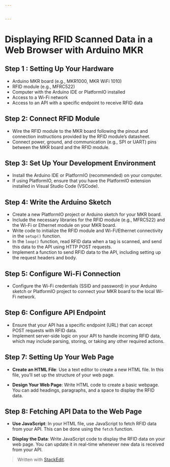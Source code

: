 ```yaml
---


---
```


<h1 id="displaying-rfid-scanned-data-in-a-web-browser-with-arduino-mkr">Displaying RFID Scanned Data in a Web Browser with Arduino MKR</h1>
<h2 id="step-1--setting-up-your-hardware">Step 1 : Setting Up Your Hardware</h2>
<ul>
<li>Arduino MKR board (e.g., MKR1000, MKR WiFi 1010)</li>
<li>RFID module (e.g., MFRC522)</li>
<li>Computer with the Arduino IDE or PlatformIO installed</li>
<li>Access to a Wi-Fi network</li>
<li>Access to an API with a specific endpoint to receive RFID data</li>
</ul>
<h2 id="step-2-connect-rfid-module">Step 2: Connect RFID Module</h2>
<ul>
<li>Wire the RFID module to the MKR board following the pinout and connection instructions provided by the RFID module’s datasheet.</li>
<li>Connect power, ground, and communication (e.g., SPI or UART) pins between the MKR board and the RFID module.</li>
</ul>
<h2 id="step-3-set-up-your-development-environment">Step 3: Set Up Your Development Environment</h2>
<ul>
<li>Install the Arduino IDE or PlatformIO (recommended) on your computer.</li>
<li>If using PlatformIO, ensure that you have the PlatformIO extension installed in Visual Studio Code (VSCode).</li>
</ul>
<h2 id="step-4-write-the-arduino-sketch">Step 4: Write the Arduino Sketch</h2>
<ul>
<li>Create a new PlatformIO project or Arduino sketch for your MKR board.</li>
<li>Include the necessary libraries for the RFID module (e.g., MFRC522) and the Wi-Fi or Ethernet module on your MKR board.</li>
<li>Write code to initialize the RFID module and Wi-Fi/Ethernet connectivity in the  <code>setup()</code>  function.</li>
<li>In the  <code>loop()</code>  function, read RFID data when a tag is scanned, and send this data to the API using HTTP POST requests.</li>
<li>Implement a function to send RFID data to the API, including setting up the request headers and body.</li>
</ul>
<h2 id="step-5-configure-wi-fi-connection">Step 5: Configure Wi-Fi Connection</h2>
<ul>
<li>Configure the Wi-Fi credentials (SSID and password) in your Arduino sketch or PlatformIO project to connect your MKR board to the local Wi-Fi network.</li>
</ul>
<h2 id="step-6-configure-api-endpoint">Step 6: Configure API Endpoint</h2>
<ul>
<li>Ensure that your API has a specific endpoint (URL) that can accept POST requests with RFID data.</li>
<li>Implement server-side logic on your API to handle incoming RFID data, which may include parsing, storing, or taking any other required actions.</li>
</ul>
<h2 id="step-7-setting-up-your-web-page">Step 7: Setting Up Your Web Page</h2>
<ul>
<li>
<p><strong>Create an HTML File</strong>: Use a text editor to create a new HTML file. In this file, you’ll set up the structure of your web page.</p>
</li>
<li>
<p><strong>Design Your Web Page</strong>: Write HTML code to create a basic webpage. You can add headings, paragraphs, and a space to display the RFID data.</p>
</li>
</ul>
<h2 id="step-8-fetching-api-data-to-the-web-page">Step 8: Fetching API Data to the Web Page</h2>
<ul>
<li>
<p><strong>Use JavaScript</strong>: In your HTML file, use JavaScript to fetch RFID data from your API. This can be done using the  <code>fetch</code>  function.</p>
</li>
<li>
<p><strong>Display the Data</strong>: Write JavaScript code to display the RFID data on your web page. You can update it in real-time whenever new data is received from your API.</p>
</li>
</ul>
<blockquote>
<p>Written with <a href="https://stackedit.io/">StackEdit</a>.</p>
</blockquote>

